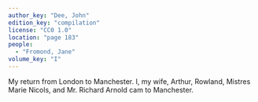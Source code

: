 ```yaml
---
author_key: "Dee, John"
edition_key: "compilation"
license: "CC0 1.0"
location: "page 183"
people:
  - "Fromond, Jane"
volume_key: "I"
---
```

My return from London to Manchester. I, my wife, Arthur, Rowland, Mistres Marie
Nicols, and Mr. Richard Arnold cam to Manchester.

